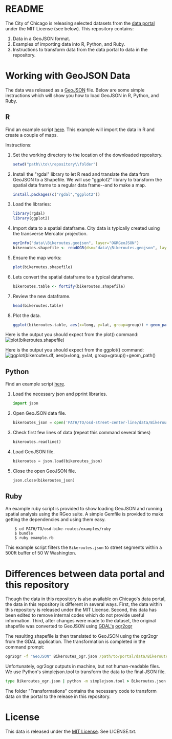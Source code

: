 README
======
The City of Chicago is releasing selected datasets from the [data portal](http://data.cityofchicago.org 'Chicago Data Portal') under the MIT License (see below). This repository contains:

1. Data in a GeoJSON format.
2. Examples of importing data into R, Python, and Ruby.
3. Instructions to transform data from the data portal to data in the repository.

Working with GeoJSON Data
=========================
The data was released as a [GeoJSON](http://www.geojson.org/geojson-spec.html) file. Below are some simple instructions which will show you how to load GeoJSON in R, Python, and Ruby.

R
---
Find an example script [here](/examples/Importing%20GeoJSON%20R%20Demo.R 'Importing GeoJSON data to R'). This example will import the data in R and create a couple of maps.

Instructions:

1. Set the working directory to the location of the downloaded repository.
    ```r
    setwd("path\\to\\repository\\folder")
    ```

2. Install the "rgdal" library to let R read and translate the data from GeoJSON to a Shapefile. We will use "ggplot2" library to transform the spatial data frame to a regular data frame--and to make a map.
    
    ```r
    install.packages(c("rgdal","ggplot2"))
    ```

3. Load the libraries:
    ```r
    library(rgdal)
    library(ggplot2)
    ```

4. Import data to a spatial dataframe. City data is typically created using the transverse Mercator projection.
    ```r
    ogrInfo("data\\Bikeroutes.geojson", layer="OGRGeoJSON")
    bikeroutes.shapefile <- readOGR(dsn="data\\Bikeroutes.geojson", layer="OGRGeoJSON", p4s="+proj=tmerc +ellps=WGS84")
    ```

5. Ensure the map works:
    ```r
    plot(bikeroutes.shapefile)
    ```

6. Lets convert the spatial dataframe to a typical dataframe.
    ```r
    bikeroutes.table <- fortify(bikeroutes.shapefile)
    ```

7. Review the new dataframe.
    ```r
    head(bikeroutes.table)
    ```

8. Plot the data.
    ```r
    ggplot(bikeroutes.table, aes(x=long, y=lat, group=group)) + geom_path()
    ```

Here is the output you should expect from the plot() command:
![plot(bikeroutes.shapefile)](/examples/R-plot-bike-routes.png)

Here is the output you should expect from the ggplot() command:
![ggplot(bikeroutes.df, aes(x=long, y=lat, group=group))+geom_path()](/examples/R-ggplot-bike-routes.png)
    
Python
------
Find an example script [here](/examples/Importing%20GeoJSON%20Python%20Demo.py 'Importing GeoJSON data to Python Demo').

1. Load the necessary json and pprint libraries.
	```python
	import json
	```

2. Open GeoJSON data file.
	```python
	bikeroutes_json = open('PATH/TO/osd-street-center-line/data/Bikeroutes.json', 'r')
	```

3. Check first few lines of data (repeat this command several times)
    ```python
    bikeroutes.readline()
    ```

4. Load GeoJSON file.
	```python
	bikeroutes = json.load(bikeroutes_json)
	```

5. Close the open GeoJSON file.
	```python
	json.close(bikeroutes_json)
	```

Ruby
----

An example ruby script is provided to show loading GeoJSON and running spatial analysis using the RGeo suite. A simple Gemfile is provided to make getting the dependencies and using them easy.

        $ cd PATH/TO/osd-bike-routes/examples/ruby
        $ bundle
        $ ruby example.rb

This example script filters the `Bikeroutes.json` to street segments within a 500ft buffer of 50 W Washington.


Differences between data portal and this repository
===================================================
Though the data in this repository is also available on Chicago's data portal, the data in this repository is different in several ways. First, the data within this repository is released under the MIT License. Second, this data has been edited to remove internal codes which do not provide useful information. Third, after changes were made to the dataset, the original shapefile was converted to GeoJSON using [GDAL's](http://www.gdal.org/, 'Geospatial Data Abstraction Library') [ogr2ogr](http://www.gdal.org/ogr2ogr.html)

The resulting shapefile is then translated to GeoJSON using the ogr2ogr from the GDAL application. The transformation is completed in the command prompt:
```bat
ogr2ogr -f "GeoJSON" Bikeroutes_ogr.json /path/to/portal/data/Bikeroutes3.shp
```
Unfortunately, ogr2ogr outputs in machine, but not human-readable files. We use Python's simplejson.tool to transform the data to the final JSON file.
```bat
type Bikeroutes_ogr.json | python -m simplejson.tool > Bikeroutes.json
```

The folder "Transformations" contains the necessary code to transform data on the portal to the release in this repository.

License
=======
This data is released under the [MIT License](http://opensource.org/licenses/MIT 'MIT License'). See LICENSE.txt.

